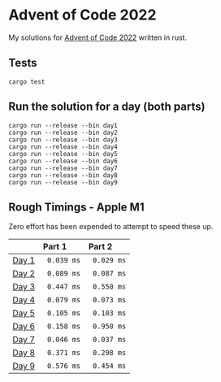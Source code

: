 # Advent of Code 2022

My solutions for [Advent of Code 2022](https://adventofcode.com/2022) written in rust.

## Tests

```
cargo test
```

## Run the solution for a day (both parts)

```
cargo run --release --bin day1
cargo run --release --bin day2
cargo run --release --bin day3
cargo run --release --bin day4
cargo run --release --bin day5
cargo run --release --bin day6
cargo run --release --bin day7
cargo run --release --bin day8
cargo run --release --bin day9
```

## Rough Timings - Apple M1

Zero effort has been expended to attempt to speed these up.

|                                                | Part 1      | Part 2      |
|:-----------------------------------------------|:------------|:------------|
| [Day 1](https://adventofcode.com/2022/day/1)   | ` 0.039 ms` | ` 0.029 ms` |
| [Day 2](https://adventofcode.com/2022/day/2)   | ` 0.089 ms` | ` 0.087 ms` |
| [Day 3](https://adventofcode.com/2022/day/3)   | ` 0.447 ms` | ` 0.550 ms` |
| [Day 4](https://adventofcode.com/2022/day/4)   | ` 0.079 ms` | ` 0.073 ms` |
| [Day 5](https://adventofcode.com/2022/day/5)   | ` 0.105 ms` | ` 0.103 ms` |
| [Day 6](https://adventofcode.com/2022/day/6)   | ` 0.158 ms` | ` 0.950 ms` |
| [Day 7](https://adventofcode.com/2022/day/7)   | ` 0.046 ms` | ` 0.037 ms` |
| [Day 8](https://adventofcode.com/2022/day/8)   | ` 0.371 ms` | ` 0.298 ms` |
| [Day 9](https://adventofcode.com/2022/day/9)   | ` 0.576 ms` | ` 0.454 ms` |
